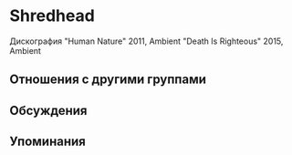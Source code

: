 # Shredhead

Дискография
"Human Nature" 2011, Ambient
"Death Is Righteous" 2015, Ambient

## Отношения с другими группами


## Обсуждения


## Упоминания

